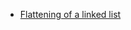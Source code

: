 



- [Flattening of a linked list](https://github.com/sankalp1999/InterviewPrep_DSAproblems/blob/master/leetcode/LinkedList/FlattenDoublyLinkedList_Nosorting/FlattenDLLBetterIterative.cpp)
